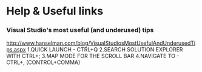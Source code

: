 # Help & Useful links

### Visual Studio's most useful (and underused) tips
http://www.hanselman.com/blog/VisualStudiosMostUsefulAndUnderusedTips.aspx
  1.QUICK LAUNCH - CTRL+Q
  2.SEARCH SOLUTION EXPLORER WITH CTRL+;
  3.MAP MODE FOR THE SCROLL BAR
  4.NAVIGATE TO - CTRL+, (CONTROL+COMMA)
  
